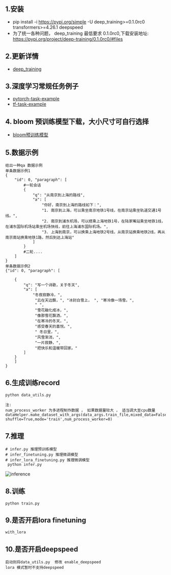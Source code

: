 


## 1.安装
  - pip install -i https://pypi.org/simple -U deep_training>=0.1.0rc0 transformers>=4.26.1 deepspeed
  - 为了统一各种问题， deep_training 最低要求 0.1.0rc0,下载安装地址: https://pypi.org/project/deep-training/0.1.0rc0/#files




## 2.更新详情
- [deep_training](https://github.com/ssbuild/deep_training)

## 3.深度学习常规任务例子

- [pytorch-task-example](https://github.com/ssbuild/pytorch-task-example)
- [tf-task-example](https://github.com/ssbuild/tf-task-example)



## 4. bloom 预训练模型下载，大小尺寸可自行选择
    
- [bloom预训练模型](https://huggingface.co/bigscience)


## 5.数据示例
    给出一种qa 数据示例
    单条数据示例1
    {
        "id": 0, "paragraph": [
            #一轮会话
            {
                "q": "从南京到上海的路线",
                "a": [
                    "你好，南京到上海的路线如下：",
                    "1. 南京到上海，可以乘坐南京地铁1号线，在南京站乘坐轨道交通1号线。",
                    "2. 南京到浦东机场，可以搭乘上海地铁1号，在陆家嘴站乘坐地铁1线，在浦东国际机场站乘坐机场快线，前往上海浦东国际机场。",
                    "3. 上海到南京，可以换乘上海地铁2号线，从南京站换乘地铁2线，再从南京南站换乘地铁1路，然后到达上海站"
                ]
            }
            #二轮....
        ]
    }
    单条数据示例2
    {"id": 0, "paragraph": [

        {
            "q": "写一个诗歌，关于冬天",
            "a": [
                "冬夜寂静冷，",
                 "云在天边飘，", "冰封白雪上， ", "寒冷像一场雪。",
                 " ",
                 "雪花融化成冰，",
                 "像那雪花飘洒，",
                 "在寒冷的冬天，",
                 "感受春天的喜悦。",
                 " 冬日里，",
                 "风雪渐消，",
                 "一片寂静，",
                 "把快乐和温暖带回家。"
            ]
        }
        ]
    }



## 6.生成训练record

    python data_utils.py
    
    注:
    num_process_worker 为多进程制作数据 ， 如果数据量较大 ， 适当调大至cpu数量
    dataHelper.make_dataset_with_args(data_args.train_file,mixed_data=False, shuffle=True,mode='train',num_process_worker=0)


## 7.推理
    # infer.py 推理预训练模型
    # infer_finetuning.py 推理微调模型
    # infer_lora_finetuning.py 推理微调模型
     python infer.py



   

![inference](1.png)

## 8.训练

    python train.py


## 9.是否开启lora finetuning

    with_lora


## 10.是否开启deepspeed
    启动则将data_utils.py  修改 enable_deepspeed 
    lora 模式暂时不支持deepspeed